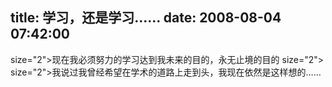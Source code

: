title: 学习，还是学习……
date: 2008-08-04 07:42:00
---

 size="2">现在我必须努力的学习达到我未来的目的，永无止境的目的   size="2">   size="2">我说过我曾经希望在学术的道路上走到头，我现在依然是这样想的……
